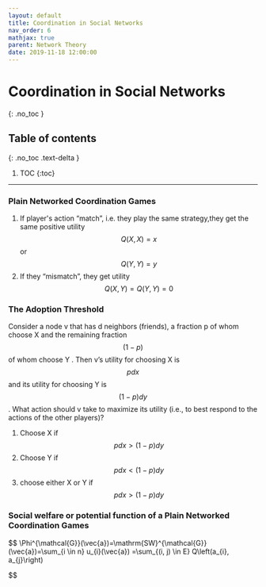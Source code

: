 ```yaml
---
layout: default
title: Coordination in Social Networks
nav_order: 6
mathjax: true
parent: Network Theory
date: 2019-11-18 12:00:00
---
```


# Coordination in Social Networks

{: .no_toc }

## Table of contents
{: .no_toc .text-delta }

1. TOC
{:toc}

---

### Plain Networked Coordination Games
1. If player's action “match”, i.e. they play the same strategy,they get the same positive utility $$Q(X, X) = x$$ or $$Q(Y, Y ) = y$$
2. If they “mismatch”, they get utility $$Q(X, Y ) = Q(Y, Y ) = 0$$

### The Adoption Threshold 

Consider a node v that has d neighbors (friends), a fraction p of whom choose X and the
remaining fraction $$(1 − p)$$ of whom choose Y . Then v’s utility for choosing X
is $$pdx$$ and its utility for choosing Y is $$(1−p)dy$$. What action should v take to
maximize its utility (i.e., to best respond to the actions of the other players)?

1. Choose X if $$pdx > (1 − p)dy$$ 
2. Choose Y if $$pdx < (1 − p)dy$$
3. choose either X or Y if $$pdx > (1 − p)dy$$ 

### Social welfare or potential function of a Plain Networked Coordination Games

$$
\Phi^{\mathcal{G}}(\vec{a})=\mathrm{SW}^{\mathcal{G}}(\vec{a})=\sum_{i \in n} u_{i}(\vec{a}) =\sum_{(i, j) \in E} Q\left(a_{i}, a_{j}\right)

$$
